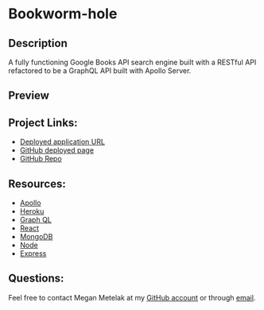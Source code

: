 # **Bookworm-hole**

## Description
A fully functioning Google Books API search engine built with a RESTful API refactored to be a GraphQL API built with Apollo Server.

## Preview
## Project Links:
* [Deployed application URL]()
* [GitHub deployed page]()
* [GitHub Repo](https://github.com/Metelak/Bookworm-hole)

## Resources:
* [Apollo](https://www.apollographql.com/docs/apollo-server/)
* [Heroku](https://id.heroku.com/login)
* [Graph QL](https://graphql.org/)
* [React](https://reactjs.org/)
* [MongoDB](https://www.mongodb.com/)
* [Node](https://nodejs.org/en/)
* [Express](http://expressjs.com/)

## Questions:
Feel free to contact Megan Metelak at my [GitHub account](https://github.com/Metelak) or through [email](megan.metelak@gmail.com).